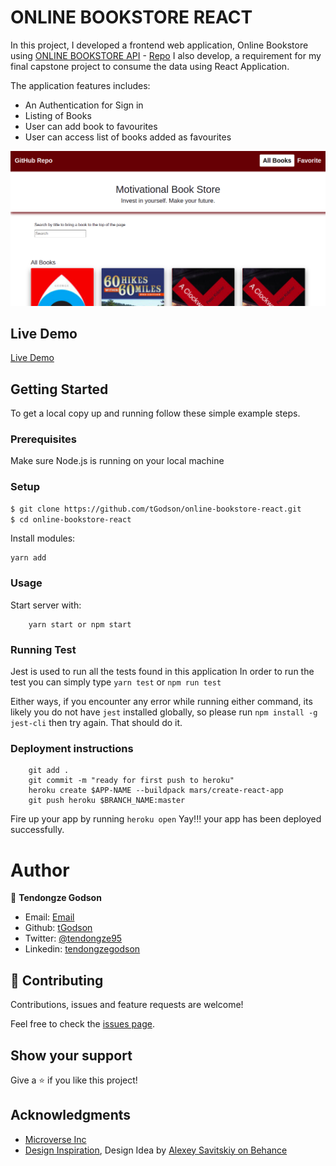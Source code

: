 # ONLINE BOOKSTORE REACT

In this project, I developed a frontend web application, Online Bookstore using [ONLINE BOOKSTORE API](https://online-bookstore-react.herokuapp.com/) - [Repo](https://github.com/tGodson/online-bookstore-rails) I also develop, a requirement for my final capstone project to consume the data using React Application.

The application features includes:
- An Authentication for Sign in
- Listing of Books
- User can add book to favourites
- User can access list of books added as favourites

![screenshot](app_screenshot.png)

## Live Demo
[Live Demo](https://online-bookstore-react.herokuapp.com/)

## Getting Started

To get a local copy up and running follow these simple example steps.

### Prerequisites

Make sure Node.js is running on your local machine

### Setup

~~~bash
$ git clone https://github.com/tGodson/online-bookstore-react.git
$ cd online-bookstore-react
~~~

Install modules:

```
yarn add
```

### Usage

Start server with:

```
    yarn start or npm start
```
### Running Test
Jest is used to run all the tests found in this application
In order to run the test you can simply type `yarn test` or `npm run test`

Either ways, if you encounter any error while running either command, its likely you do not have `jest` installed globally, so please run `npm install -g jest-cli` then try again. That should do it.

### Deployment instructions

```
    git add .
    git commit -m "ready for first push to heroku"  
    heroku create $APP-NAME --buildpack mars/create-react-app
    git push heroku $BRANCH_NAME:master
```

Fire up your app by running `heroku open` Yay!!! your app has been deployed successfully.

# Author

👤 **Tendongze Godson**

- Email: [Email](tendongzegodson@gmail.com)
- Github: [tGodson](https://github.com/tGodson)
- Twitter: [@tendongze95](https://twitter.com/tendongze95)
- Linkedin: [tendongzegodson](https://www.linkedin.com/in/tendongzegodson)

## 🤝 Contributing

Contributions, issues and feature requests are welcome!

Feel free to check the [issues page](https://github.com/tGodson/online-bookstore-react/issues).

## Show your support

Give a ⭐️ if you like this project!

## Acknowledgments
- [Microverse Inc](https://www.microverse.org/)
- [Design Inspiration](https://www.behance.net/gallery/37706679/Circle-(Landing-page-Dashboard-Mobile-App)), Design Idea by [Alexey Savitskiy on Behance](https://www.behance.net/alexey_savitskiy)

